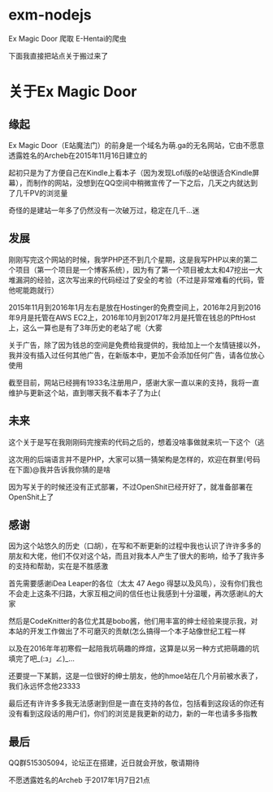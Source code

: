 # exm-nodejs

Ex Magic Door 爬取 E-Hentai的爬虫

下面我直接把站点关于搬过来了

# 关于Ex Magic Door

## 缘起

Ex Magic Door（E站魔法门）的前身是一个域名为萌.ga的无名网站，它由不愿意透露姓名的Archeb在2015年11月16日建立的

起初只是为了方便自己在Kindle上看本子（因为发现Lofi版的e站很适合Kindle屏幕），而制作的网站，没想到在QQ空间中稍微宣传了一下之后，几天之内就达到了几千PV的浏览量

奇怪的是建站一年多了仍然没有一次破万过，稳定在几千...迷

## 发展

刚刚写完这个网站的时候，我学PHP还不到几个星期，这是我写PHP以来的第二个项目（第一个项目是一个博客系统），因为有了第一个项目被太太和47挖出一大堆漏洞的经验，这次写出来的代码经过了安全的考验（不过是非常难看的代码，管他呢能跑就行）

2015年11月到2016年1月左右是放在Hostinger的免费空间上，2016年2月到2016年9月是托管在AWS EC2上，2016年10月到2017年2月是托管在钱总的PftHost上，这么一算也是有了3年历史的老站了呢（大雾

关于广告，除了因为钱总的空间是免费给我提供的，我给加上一个友情链接以外，我并没有插入过任何其他广告，在新版本中，更加不会添加任何广告，请各位放心使用

截至目前，网站已经拥有1933名注册用户，感谢大家一直以来的支持，我将一直维护与更新这个站，直到哪天我不看本子了为止(

## 未来

这个关于是写在我刚刚码完搜索的代码之后的，想着没啥事做就来坑一下这个（逃

这次用的后端语言并不是PHP，大家可以猜一猜架构是怎样的，欢迎在群里(号码在下面)@我并告诉我你猜的是啥

因为写关于的时候还没有正式部署，不过OpenShit已经开好了，就准备部署在OpenShit上了

## 感谢

因为这个站悠久的历史（口胡），在写和不断更新的过程中我也认识了许许多多的朋友和大佬，他们不仅对这个站，而且对我本人产生了很大的影响，给予了我许多的支持和帮助，实在是不胜感激

首先需要感谢iDea Leaper的各位（太太 47 Aego 得瑟以及风鸟），没有你们我也不会走上这条不归路，大家互相之间的信任也让我感到十分温暖，再次感谢iL的大家

然后是CodeKnitter的各位尤其是bobo酱，他们用丰富的绅士经验来提示我，对本站的开发工作做出了不可磨灭的贡献(怎么搞得一个本子站像世纪工程一样

以及在2016年年初寒假一起陪我坑萌趣的烨煊，这算是以另一种方式把萌趣的坑填完了吧_(:з」∠)_...

还要提一下某鹅，这是一位很好的绅士朋友，他的hmoe站在几个月前被水表了，我们永远怀念他23333

最后还有许许多多我无法感谢到但是一直在支持的各位，包括看到这段话的你还有没有看到这段话的用户们，你们的浏览是我更新的动力，新的一年也请多多指教

## 最后
QQ群515305094，论坛正在搭建，近日就会开放，敬请期待

不愿透露姓名的Archeb
于2017年1月7日21点

